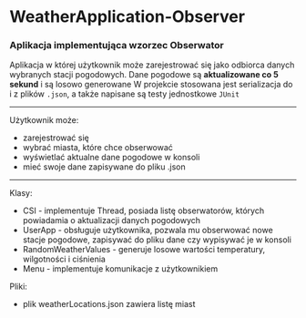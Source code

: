 # WeatherApplication-Observer
### Aplikacja implementująca wzorzec Obserwator

Aplikacja w której użytkownik może zarejestrować się jako odbiorca danych wybranych stacji pogodowych.
Dane pogodowe są **aktualizowane co 5 sekund** i są losowo generowane
W projekcie stosowana jest serializacja do i z plików `.json`, a także napisane są testy jednostkowe `JUnit`


---------------------------------------------
Użytkownik może:
 - zarejestrować się
 - wybrać miasta, które chce obserwować
 - wyświetlać aktualne dane pogodowe w konsoli
 - mieć swoje dane zapisywane do pliku .json

--------------------------------------------
Klasy:
 - CSI - implementuje Thread, posiada listę obserwatorów, których powiadamia o aktualizacji danych pogodowych
 - UserApp - obsługuje użytkownika, pozwala mu obserwować nowe stacje pogodowe, zapisywać do pliku dane czy wypisywać je w konsoli
 - RandomWeatherValues - generuje losowe wartości temperatury, wilgotności i ciśnienia
 - Menu - implementuje komunikacje z użytkownikiem
 
Pliki:
 - plik weatherLocations.json zawiera listę miast
